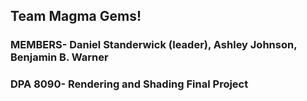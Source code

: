 ## Team Magma Gems!

### MEMBERS- Daniel Standerwick (leader), Ashley Johnson, Benjamin B. Warner

### DPA 8090- Rendering and Shading Final Project
